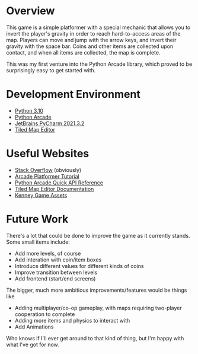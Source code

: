# Overview

This game is a simple platformer with a special mechanic that allows you to invert the player's gravity in order to reach hard-to-access areas of the map. Players can move and jump with the arrow keys, and invert their gravity with the space bar. Coins and other items are collected upon contact, and when all items are collected, the map is complete.

This was my first venture into the Python Arcade library, which proved to be surprisingly easy to get started with.

<!-- [Software Demo Video](http://youtube.link.goes.here) -->

# Development Environment

* [Python 3.10](https://www.python.org/)
* [Python Arcade](https://api.arcade.academy/en/latest/)
* [JetBrains PyCharm 2021.3.2](https://www.jetbrains.com/pycharm/)
* [Tiled Map Editor](https://www.mapeditor.org/)

# Useful Websites

* [Stack Overflow](https://stackoverflow.com/) (obviously)
* [Arcade Platformer Tutorial](https://api.arcade.academy/en/latest/examples/platform_tutorial/index.html)
* [Python Arcade Quick API Reference](https://api.arcade.academy/en/latest/quick_index.html)
* [Tiled Map Editor Documentation](https://doc.mapeditor.org/en/stable/)
* [Kenney Game Assets](https://www.kenney.nl/assets?q=2d)

# Future Work

There's a lot that could be done to improve the game as it currently stands. Some small items include:

* Add more levels, of course
* Add interation with coin/item boxes
* Introduce different values for different kinds of coins
* Improve transition between levels
* Add frontend (start/end screens)

The bigger, much more ambitious improvements/features would be things like

* Adding multiplayer/co-op gameplay, with maps requiring two-player cooperation to complete
* Adding more items and physics to interact with
* Add Animations

Who knows if I'll ever get around to that kind of thing, but I'm happy with what I've got for now.
